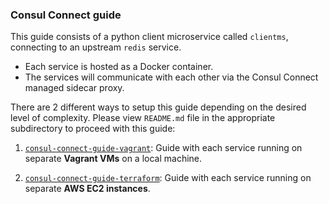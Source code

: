 ### Consul Connect guide
This guide consists of a python client microservice called `clientms`, connecting to an upstream `redis` service.
- Each service is hosted as a Docker container.
- The services will communicate with each other via the Consul Connect managed sidecar proxy.

There are 2 different ways to setup this guide depending on the desired level of complexity. Please view  `README.md` file in the appropriate subdirectory to proceed with this guide:

1. [`consul-connect-guide-vagrant`](consul-connect-guide-vagrant/): Guide with each service running on separate **Vagrant VMs** on a local machine.

2. [`consul-connect-guide-terraform`](consul-connect-guide-terraform/): Guide with each service running on separate **AWS EC2 instances**.
